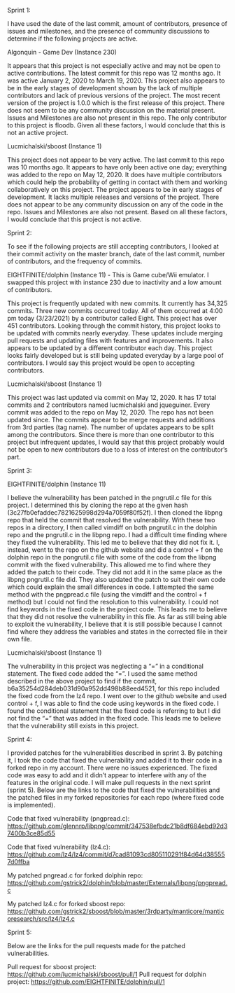 Sprint 1:

I have used the date of the last commit, amount of contributors, presence of issues and milestones, and the presence of community discussions to determine if the following projects are active. 

Algonquin - Game Dev (Instance 230)

It appears that this project is not especially active and may not be open to active contributions. The latest commit for this repo was 12 months ago. It was active January 2, 2020 to March 19, 2020. This project also appears to be in the early stages of development shown by the lack of multiple contributors and lack of previous versions of the project. The most recent version of the project is 1.0.0 which is the first release of this project. There does not seem to be any community discussion on the material present. Issues and Milestones are also not present in this repo. The only contributor to this project is floodb. Given all these factors, I would conclude that this is not an active project.

Lucmichalski/sboost (Instance 1)

This project does not appear to be very active. The last commit to this repo was 10 months ago. It appears to have only been active one day; everything was added to the repo on May 12, 2020. It does have multiple contributors which could help the probability of getting in contact with them and working collaboratively on this project. The project appears to be in early stages of development. It lacks multiple releases and versions of the project. There does not appear to be any community discussion on any of the code in the repo. Issues and Milestones are also not present. Based on all these factors, I would conclude that this project is not active. 


Sprint 2:

To see if the following projects are still accepting contributors, I looked at their commit activity on the master branch, date of the last commit, number of contributors, and the frequency of commits.

EIGHTFINITE/dolphin (Instance 11) -  This is Game cube/Wii emulator. I swapped this project with instance 230 due to inactivity and a low amount of contributors.

This project is frequently updated with new commits. It currently has 34,325 commits. Three new commits occurred today. All of them occurred at 4:00 pm today (3/23/2021) by a contributor called Eight. This project has over 451 contributors. Looking through the commit history, this project looks to be updated with commits nearly everyday. These updates include merging pull requests and updating files with features and improvements. It also appears to be updated by a different contributor each day. This project looks fairly developed but is still being updated everyday by a large pool of contributors. I would say this project would be open to accepting contributors.  

Lucmichalski/sboost (Instance 1)

This project was last updated via commit on May 12, 2020. It has 17 total commits and 2 contributors named lucmichalski and jqueguiner. Every commit was added to the repo on May 12, 2020. The repo has not been updated since. The commits appear to be merge requests and additions from 3rd parties (tag name). The number of updates appears to be split among the contributors. Since there is more than one contributor to this project but infrequent updates, I would say that this project probably would not be open to new contributors due to a loss of interest on the contributor’s part.  


Sprint 3:


EIGHTFINITE/dolphin (Instance 11)

I believe the vulnerability has been patched in the pngrutil.c file for this project. I determined this by cloning the repo at the given hash (3c27fb0efaddec7821625998d294a7059f80f52f). I then cloned the libpng repo that held the commit that resolved the vulnerability. With these two repos in a directory, I then called vimdiff on both pngrutil.c in the dolphin repo and the pngrutil.c in the libpng repo. I had a difficult time finding where they fixed the vulnerability. This led me to believe that they did not fix it. I, instead, went to the repo on the github website and did a control + f on the dolphin repo in the pongrutil.c file with some of the code from the libpng commit with the fixed vulnerability. This allowed me to find where they added the patch to their code. They did not add it in the same place as the libpng pngrutil.c file did. They also updated the patch to suit their own code which could explain the small differences in code. I attempted the same method with the pngpread.c file (using the vimdiff and the control + f method) but I could not find the resolution to this vulnerability. I could not find keywords in the fixed code in the project code. This leads me to believe that they did not resolve the vulnerability in this file. As far as still being able to exploit the vulnerability, I believe that it is still possible because I cannot find where they address the variables and states in the corrected file in their own file.

Lucmichalski/sboost (Instance 1)

The vulnerability in this project was neglecting a “=” in a conditional statement. The fixed code added the “=”. I used the same method described in the above project to find if the commit, b6a35254d284deb031d90a952dd498b88eed4521, for this repo included the fixed code from the lz4 repo. I went over to the github website and used control + f, I was able to find the code using keywords in the fixed code. I found the conditional statement that the fixed code is referring to but I did not find the “=” that was added in the fixed code. This leads me to believe that the vulnerability still exists in this project. 


Sprint 4:

I provided patches for the vulnerabilities described in sprint 3. By patching it, I took the code that fixed the vulnerability and added it to their code in a forked repo in my account. There were no issues experienced. The fixed code was easy to add and it didn’t appear to interfere with any of the features in the original code. I will make pull requests in the next sprint (sprint 5). Below are the links to the code that fixed the vulnerabilities and the patched files in my forked repositories for each repo (where fixed code is implemented). 

Code that fixed vulnerability (pngpread.c): https://github.com/glennrp/libpng/commit/347538efbdc21b8df684ebd92d37400b3ce85d55 

Code that fixed vulnerability (lz4.c):
https://github.com/lz4/lz4/commit/d7cad81093cd805110291f84d64d385557d0ffba


My patched pngread.c for forked dolphin repo: https://github.com/gstrick2/dolphin/blob/master/Externals/libpng/pngpread.c 

My patched lz4.c for forked sboost repo:
https://github.com/gstrick2/sboost/blob/master/3rdparty/manticore/manticoresearch/src/lz4/lz4.c 


Sprint 5:

Below are the links for the pull requests made for the patched vulnerabilities.

Pull request for sboost project: https://github.com/lucmichalski/sboost/pull/1 
Pull request for dolphin project: https://github.com/EIGHTFINITE/dolphin/pull/1 
